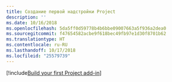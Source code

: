 ```yaml
---
title: Создание первой надстройки Project
description: ''
ms.date: 10/16/2018
ms.openlocfilehash: 5da5ff0d59778b4b6bbe09007663a5f936a2dea0
ms.sourcegitcommit: f47654582acbe9f618bec49fb97e1d30f8701b62
ms.translationtype: HT
ms.contentlocale: ru-RU
ms.lasthandoff: 10/17/2018
ms.locfileid: "25579739"
---
```

[!include[Build your first Project add-in](../includes/file-get-started-project.md)]